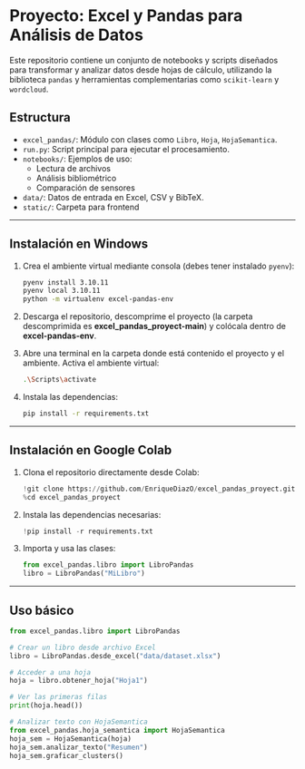 # Proyecto: Excel y Pandas para Análisis de Datos

Este repositorio contiene un conjunto de notebooks y scripts diseñados para transformar y analizar datos desde hojas de cálculo, utilizando la biblioteca `pandas` y herramientas complementarias como `scikit-learn` y `wordcloud`.

## Estructura

- `excel_pandas/`: Módulo con clases como `Libro`, `Hoja`, `HojaSemantica`.
- `run.py`: Script principal para ejecutar el procesamiento.
- `notebooks/`: Ejemplos de uso:
  - Lectura de archivos
  - Análisis bibliométrico
  - Comparación de sensores
- `data/`: Datos de entrada en Excel, CSV y BibTeX.
- `static/`: Carpeta para frontend

---

## Instalación en Windows

1. Crea el ambiente virtual mediante consola (debes tener instalado `pyenv`):
    ```bash
    pyenv install 3.10.11
    pyenv local 3.10.11
    python -m virtualenv excel-pandas-env    
    ```

2. Descarga el repositorio, descomprime el proyecto (la carpeta descomprimida es **excel_pandas_proyect-main**) y colócala dentro de **excel-pandas-env**.

3. Abre una terminal en la carpeta donde está contenido el proyecto y el ambiente. Activa el ambiente virtual:
    ```bash
    .\Scripts\activate
    ```

4. Instala las dependencias:
    ```bash
    pip install -r requirements.txt
    ```

---

## Instalación en Google Colab

1. Clona el repositorio directamente desde Colab:
    ```python
    !git clone https://github.com/EnriqueDiazO/excel_pandas_proyect.git
    %cd excel_pandas_proyect
    ```

2. Instala las dependencias necesarias:
    ```python
    !pip install -r requirements.txt
    ```

3. Importa y usa las clases:
    ```python
    from excel_pandas.libro import LibroPandas
    libro = LibroPandas("MiLibro")
    ```

---

## Uso básico

```python
from excel_pandas.libro import LibroPandas

# Crear un libro desde archivo Excel
libro = LibroPandas.desde_excel("data/dataset.xlsx")

# Acceder a una hoja
hoja = libro.obtener_hoja("Hoja1")

# Ver las primeras filas
print(hoja.head())

# Analizar texto con HojaSemantica
from excel_pandas.hoja_semantica import HojaSemantica
hoja_sem = HojaSemantica(hoja)
hoja_sem.analizar_texto("Resumen")
hoja_sem.graficar_clusters()
